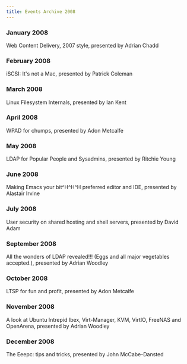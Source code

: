 ```yaml
---
title: Events Archive 2008
---
```

### **January 2008**
Web Content Delivery, 2007 style, presented by Adrian Chadd

### **February 2008**
iSCSI: It's not a Mac, presented by Patrick Coleman

### **March 2008**
Linux Filesystem Internals, presented by Ian Kent

### **April 2008**
WPAD for chumps, presented by Adon Metcalfe

### **May 2008**
LDAP for Popular People and Sysadmins, presented by Ritchie Young

### **June 2008**
Making Emacs your bit^H^H^H preferred editor and IDE, presented by Alastair Irvine

### **July 2008**
User security on shared hosting and shell servers, presented by David Adam

### **September 2008**
All the wonders of LDAP revealed!!! (Eggs and all major vegetables accepted.), presented by Adrian Woodley

### **October 2008**
LTSP for fun and profit, presented by Adon Metcalfe

### **November 2008**
A look at Ubuntu Intrepid Ibex, Virt-Manager, KVM, VirtIO, FreeNAS and OpenArena, presented by Adrian Woodley

### **December 2008**
The Eeepc: tips and tricks, presented by John McCabe-Dansted
